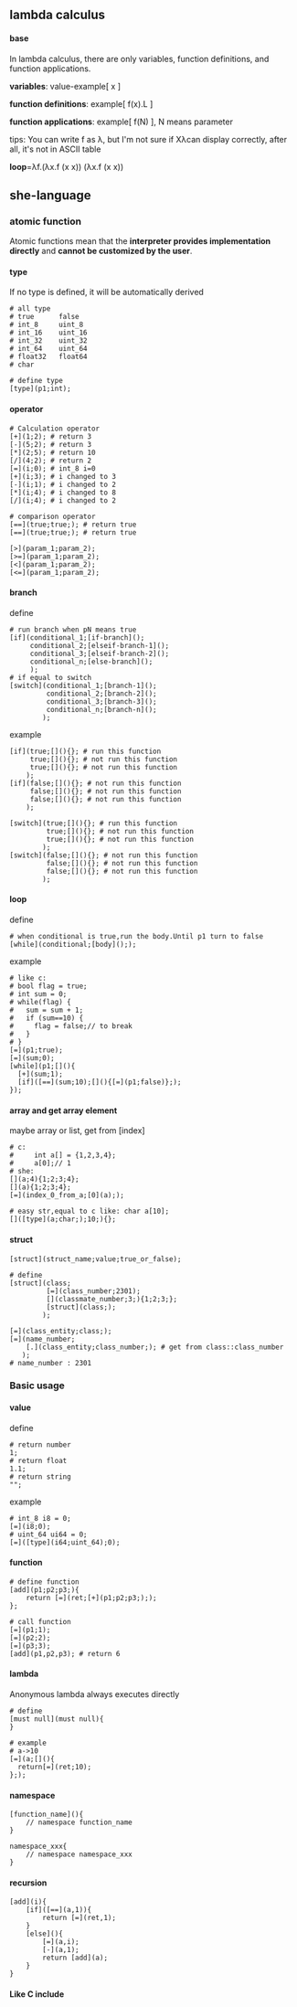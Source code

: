## lambda calculus

#### base

In lambda calculus, there are only variables, function definitions, and function applications.

**variables**: value-example[ x ]

**function definitions**: example[ f(x).L ]

**function applications**: example[ f(N) ], N means parameter

tips: You can write f as λ, but I'm not sure if Xλcan display correctly, after all, it's not in ASCII table

**loop**=λf.(λx.f (x x)) (λx.f (x x))



## she-language

### atomic function

Atomic functions mean that the **interpreter provides implementation directly** and **cannot be customized by the user**.



#### type

If no type is defined, it will be automatically derived

```
# all type
# true      false
# int_8     uint_8
# int_16    uint_16
# int_32    uint_32
# int_64    uint_64
# float32   float64
# char

# define type
[type](p1;int);
```



#### operator

```
# Calculation operator
[+](1;2); # return 3
[-](5;2); # return 3
[*](2;5); # return 10
[/](4;2); # return 2
[=](i;0); # int_8 i=0
[+](i;3); # i changed to 3
[-](i;1); # i changed to 2
[*](i;4); # i changed to 8
[/](i;4); # i changed to 2

# comparison operator
[==](true;true;); # return true
[==](true;true;); # return true

[>](param_1;param_2);
[>=](param_1;param_2);
[<](param_1;param_2);
[<=](param_1;param_2);
```



#### branch

define

```
# run branch when pN means true
[if](conditional_1;[if-branch]();
     conditional_2;[elseif-branch-1]();
     conditional_3;[elseif-branch-2]();
     conditional_n;[else-branch]();
     );
# if equal to switch
[switch](conditional_1;[branch-1]();
         conditional_2;[branch-2]();
         conditional_3;[branch-3]();
         conditional_n;[branch-n]();
        );
```

example

```
[if](true;[](){}; # run this function
     true;[](){}; # not run this function
     true;[](){}; # not run this function
    );
[if](false;[](){}; # not run this function
     false;[](){}; # not run this function
     false;[](){}; # not run this function
    );
    
[switch](true;[](){}; # run this function
         true;[](){}; # not run this function
         true;[](){}; # not run this function
        );
[switch](false;[](){}; # not run this function
         false;[](){}; # not run this function
         false;[](){}; # not run this function
        );
```





#### loop

define

```
# when conditional is true,run the body.Until p1 turn to false
[while](conditional;[body](););
```

example

```
# like c:
# bool flag = true;
# int sum = 0;
# while(flag) {
#   sum = sum + 1;
#   if (sum==10) {
#     flag = false;// to break
#   }
# }
[=](p1;true);
[=](sum;0);
[while](p1;[](){
  [+](sum;1);
  [if]([==](sum;10);[](){[=](p1;false)};);
});
```



#### array and get array element

maybe array or list, get from [index]

```
# c:
#     int a[] = {1,2,3,4};
#     a[0];// 1
# she:
[](a;4){1;2;3;4};
[](a){1;2;3;4};
[=](index_0_from_a;[0](a););

# easy str,equal to c like: char a[10];
[]([type](a;char;);10;){};
```



#### struct

```
[struct](struct_name;value;true_or_false);

# define
[struct](class;
         [=](class_number;2301);
         [](classmate_number;3;){1;2;3;};
         [struct](class;);
        );

[=](class_entity;class;);
[=](name_number;
    [.](class_entity;class_number;); # get from class::class_number
   );
# name_number : 2301
```





### Basic usage

#### value

define

```
# return number
1;
# return float
1.1;
# return string
"";
```

example

```
# int_8 i8 = 0;
[=](i8;0);
# uint_64 ui64 = 0;
[=]([type](i64;uint_64);0);
```



#### function

```
# define function
[add](p1;p2;p3;){
	return [=](ret;[+](p1;p2;p3;););
};

# call function
[=](p1;1);
[=](p2;2);
[=](p3;3);
[add](p1,p2,p3); # return 6
```





#### lambda

Anonymous lambda always executes directly

```
# define
[must null](must null){
}

# example
# a->10
[=](a;[](){
  return[=](ret;10);
};);
```





#### namespace

```
[function_name](){
	// namespace function_name
}

namespace_xxx{
	// namespace namespace_xxx
}
```



#### recursion

```
[add](i){
	[if]([==](a,1)){
	    return [=](ret,1);
	}
	[else](){
		[=](a,i);
	    [-](a,1);
	    return [add](a);
	}
}
```



#### Like C include

```

```



### 
